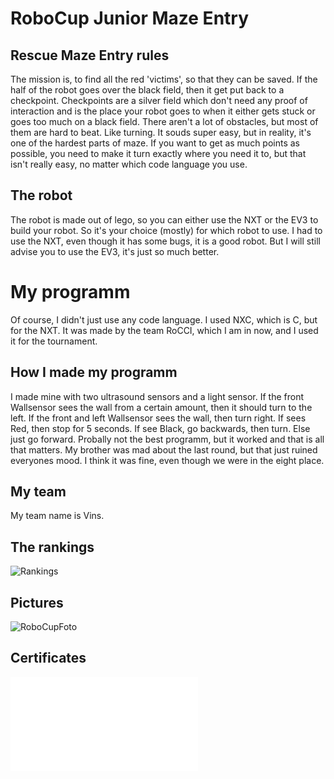  # RoboCup Junior Maze Entry

## Rescue Maze Entry rules
The mission is, to find all the red 'victims', so that they can be saved. If the half of the robot goes over the black field, then it get put back to a checkpoint. Checkpoints are a silver field which don't need any proof of interaction and is the place your robot goes to when it either gets stuck or goes too much on a black field. There aren't a lot of obstacles, but most of them are hard to beat. Like turning. It souds super easy, but in reality, it's one of the hardest parts of maze. If you want to get as much points as possible, you need to make it turn exactly where you need it to, but that isn't really easy, no matter which code language you use.

## The robot
The robot is made out of lego, so you can either use the NXT or the EV3 to build your robot. So it's your choice (mostly) for which robot to use. I had to use the NXT, even though it has some bugs, it is a good robot. But I will still advise you to use the EV3, it's just so much better.

# My programm
Of course, I didn't just use any code language. I used NXC, which is C, but for the NXT. It was made by the team RoCCI, which I am in now, and I used it for the tournament. 

## How I made my programm
I made mine with two ultrasound sensors and a light sensor. If the front Wallsensor sees the wall from a certain amount, then it should turn to the left. If the front and left Wallsensor sees the wall, then turn right. If sees Red, then stop for 5 seconds. If see Black, go backwards, then turn. Else just go forward. Probally not the best programm, but it worked and that is all that matters. My brother was mad about the last round, but that just ruined everyones mood. I think it was fine, even though we were in the eight place.

## My team
My team name is Vins. 

## The rankings
![Rankings](https://github.com/shadow-gyuvin/shadow-gyuvin.github.io/assets/154552770/d369a336-382b-49d9-98a5-ce7044fbbbd2)

## Pictures
![RoboCupFoto](https://github.com/shadow-gyuvin/shadow-gyuvin.github.io/assets/154552770/08cd5e16-dff8-45e9-83bc-70c96b5270a9)

## Certificates
![Certificate](./assets/img/RoboCupCertificate2024.pdf)
